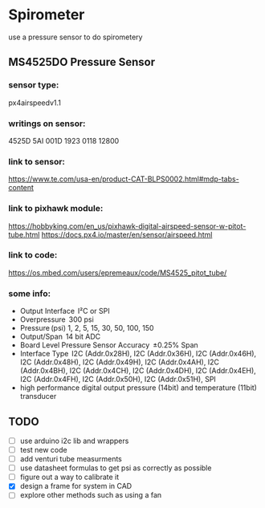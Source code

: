 # Spirometer
use a pressure sensor to do spirometery

## MS4525DO Pressure Sensor 
### sensor type:
px4airspeedv1.1

### writings on sensor:
4525D 5AI
001D 1923
0118 12800

### link to sensor:
https://www.te.com/usa-en/product-CAT-BLPS0002.html#mdp-tabs-content

### link to pixhawk module:
https://hobbyking.com/en_us/pixhawk-digital-airspeed-sensor-w-pitot-tube.html
https://docs.px4.io/master/en/sensor/airspeed.html

### link to code:
https://os.mbed.com/users/epremeaux/code/MS4525_pitot_tube/

### some info:
- Output Interface  I²C or SPI
- Overpressure  300 psi
- Pressure (psi) 1, 2, 5, 15, 30, 50, 100, 150
- Output/Span  14 bit ADC
- Board Level Pressure Sensor Accuracy  ±0.25% Span
- Interface Type  I2C (Addr.0x28H), I2C (Addr.0x36H), I2C (Addr.0x46H), I2C (Addr.0x48H), I2C (Addr.0x49H), I2C (Addr.0x4AH), I2C (Addr.0x4BH), I2C (Addr.0x4CH), I2C (Addr.0x4DH), I2C (Addr.0x4EH), I2C (Addr.0x4FH), I2C (Addr.0x50H), I2C (Addr.0x51H), SPI
- high performance digital output pressure (14bit) and temperature (11bit) transducer 


## TODO
- [ ] use arduino i2c lib and wrappers
- [ ] test new code
- [ ] add venturi tube measurments
- [ ] use datasheet formulas to get psi as correctly as possible
- [ ] figure out a way to calibrate it
- [x] design a frame for system in CAD
- [ ] explore other methods such as using a fan 